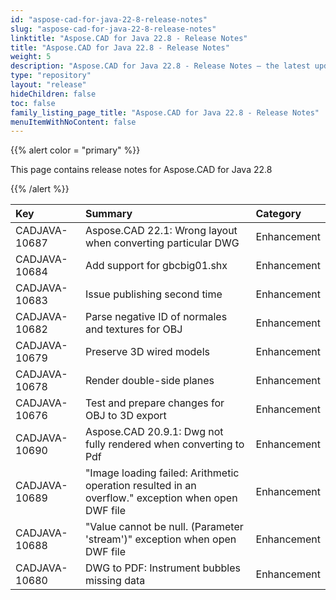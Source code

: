```yaml
---
id: "aspose-cad-for-java-22-8-release-notes"
slug: "aspose-cad-for-java-22-8-release-notes"
linktitle: "Aspose.CAD for Java 22.8 - Release Notes"
title: "Aspose.CAD for Java 22.8 - Release Notes"
weight: 5
description: "Aspose.CAD for Java 22.8 - Release Notes – the latest updates and fixes."
type: "repository"
layout: "release"
hideChildren: false
toc: false
family_listing_page_title: "Aspose.CAD for Java 22.8 - Release Notes"
menuItemWithNoContent: false
---
```


{{% alert color = "primary" %}}

This page contains release notes for Aspose.CAD for Java 22.8

{{% /alert %}}


|**Key**|**Summary**|**Category**|
| :- | :- | :- |
| CADJAVA-10687 | Aspose.CAD 22.1: Wrong layout when converting particular DWG | Enhancement |
| CADJAVA-10684 | Add support for gbcbig01.shx | Enhancement |
| CADJAVA-10683 | Issue publishing second time | Enhancement |
| CADJAVA-10682 | Parse negative ID of normales and textures for OBJ | Enhancement |
| CADJAVA-10679 | Preserve 3D wired models | Enhancement |
| CADJAVA-10678 | Render double-side planes | Enhancement |
| CADJAVA-10676 | Test and prepare changes for OBJ to 3D export | Enhancement |
| CADJAVA-10690 | Aspose.CAD 20.9.1: Dwg not fully rendered when converting to Pdf | Enhancement |
| CADJAVA-10689 | "Image loading failed: Arithmetic operation resulted in an overflow." exception when open DWF file | Enhancement |
| CADJAVA-10688 | "Value cannot be null. (Parameter 'stream')" exception when open DWF file | Enhancement |
| CADJAVA-10680 | DWG to PDF: Instrument bubbles missing data | Enhancement |
